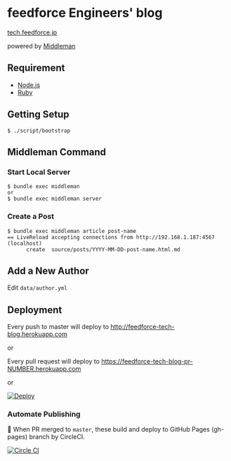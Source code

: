 # feedforce Engineers' blog

[tech.feedforce.jp](http://tech.feedforce.jp)

powered by [Middleman](http://middlemanapp.com/)

## Requirement

* [Node.js](http://nodejs.org/)
* [Ruby](https://www.ruby-lang.org/)

## Getting Setup

    $ ./script/bootstrap

## Middleman Command

### Start Local Server

    $ bundle exec middleman
    or
    $ bundle exec middleman server

### Create a Post

    $ bundle exec middleman article post-name
    == LiveReload accepting connections from http://192.168.1.187:4567 (localhost)
          create  source/posts/YYYY-MM-DD-post-name.html.md

## Add a New Author

Edit `data/author.yml`

## Deployment

Every push to master will deploy to http://feedforce-tech-blog.herokuapp.com

or

Every pull request will deploy to https://feedforce-tech-blog-pr-NUMBER.herokuapp.com

or

[![Deploy](https://www.herokucdn.com/deploy/button.png)](https://heroku.com/deploy)

### Automate Publishing

:dart: When PR merged to `master`, these build and deploy to GitHub Pages (gh-pages) branch by CircleCI.

[![Circle CI](https://circleci.com/gh/feedforce/tech.feedforce.jp.svg?style=svg)](https://circleci.com/gh/feedforce/tech.feedforce.jp)
